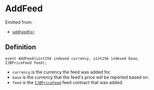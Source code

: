 # AddFeed

Emitted from:

* [`addFeedFor`](/api/contracts/jbprices/write/addfeed.md)

## Definition

```solidity
event AddFeed(uint256 indexed currency, uint256 indexed base, IJBPriceFeed feed);
```

* `currency` is the currency the feed was added for.
* `base` is the currency that the feed's price will be reported based on.
* `feed` is the [`IJBPriceFeed`](/api/interfaces/ijbpricefeed.md) feed contract that was added.
